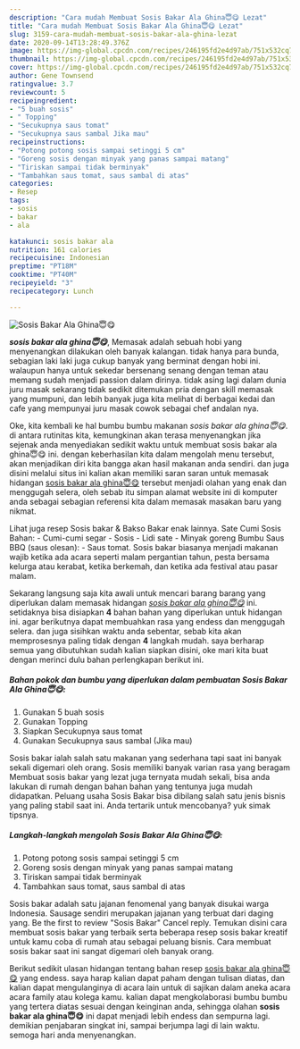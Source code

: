 ```yaml
---
description: "Cara mudah Membuat Sosis Bakar Ala Ghina😇😋 Lezat"
title: "Cara mudah Membuat Sosis Bakar Ala Ghina😇😋 Lezat"
slug: 3159-cara-mudah-membuat-sosis-bakar-ala-ghina-lezat
date: 2020-09-14T13:28:49.376Z
image: https://img-global.cpcdn.com/recipes/246195fd2e4d97ab/751x532cq70/sosis-bakar-ala-ghina😇😋-foto-resep-utama.jpg
thumbnail: https://img-global.cpcdn.com/recipes/246195fd2e4d97ab/751x532cq70/sosis-bakar-ala-ghina😇😋-foto-resep-utama.jpg
cover: https://img-global.cpcdn.com/recipes/246195fd2e4d97ab/751x532cq70/sosis-bakar-ala-ghina😇😋-foto-resep-utama.jpg
author: Gene Townsend
ratingvalue: 3.7
reviewcount: 5
recipeingredient:
- "5 buah sosis"
- " Topping"
- "Secukupnya saus tomat"
- "Secukupnya saus sambal Jika mau"
recipeinstructions:
- "Potong potong sosis sampai setinggi 5 cm"
- "Goreng sosis dengan minyak yang panas sampai matang"
- "Tiriskan sampai tidak berminyak"
- "Tambahkan saus tomat, saus sambal di atas"
categories:
- Resep
tags:
- sosis
- bakar
- ala

katakunci: sosis bakar ala 
nutrition: 161 calories
recipecuisine: Indonesian
preptime: "PT18M"
cooktime: "PT40M"
recipeyield: "3"
recipecategory: Lunch

---
```



![Sosis Bakar Ala Ghina😇😋](https://img-global.cpcdn.com/recipes/246195fd2e4d97ab/751x532cq70/sosis-bakar-ala-ghina😇😋-foto-resep-utama.jpg)

<b><i>sosis bakar ala ghina😇😋</i></b>, Memasak adalah sebuah hobi yang menyenangkan dilakukan oleh banyak kalangan. tidak hanya para bunda, sebagian laki laki juga cukup banyak yang berminat dengan hobi ini. walaupun hanya untuk sekedar bersenang senang dengan teman atau memang sudah menjadi passion dalam dirinya. tidak asing lagi dalam dunia juru masak sekarang tidak sedikit ditemukan pria dengan skill memasak yang mumpuni, dan lebih banyak juga kita melihat di berbagai kedai dan cafe yang mempunyai juru masak cowok sebagai chef andalan nya.

Oke, kita kembali ke hal bumbu bumbu makanan <i>sosis bakar ala ghina😇😋</i>. di antara rutinitas kita, kemungkinan akan terasa menyenangkan jika sejenak anda menyediakan sedikit waktu untuk membuat sosis bakar ala ghina😇😋 ini. dengan keberhasilan kita dalam mengolah menu tersebut, akan menjadikan diri kita bangga akan hasil makanan anda sendiri. dan juga disini melalui situs ini kalian akan memiliki saran saran untuk memasak hidangan <u>sosis bakar ala ghina😇😋</u> tersebut menjadi olahan yang enak dan menggugah selera, oleh sebab itu simpan alamat website ini di komputer anda sebagai sebagian referensi kita dalam memasak masakan baru yang nikmat.

Lihat juga resep Sosis bakar &amp; Bakso Bakar enak lainnya. Sate Cumi Sosis Bahan: - Cumi-cumi segar - Sosis - Lidi sate - Minyak goreng Bumbu Saus BBQ (saus olesan): - Saus tomat. Sosis bakar biasanya menjadi makanan wajib ketika ada acara seperti malam pergantian tahun, pesta bersama kelurga atau kerabat, ketika berkemah, dan ketika ada festival atau pasar malam.


Sekarang langsung saja kita awali untuk mencari barang barang yang diperlukan dalam memasak hidangan <u><i>sosis bakar ala ghina😇😋</i></u> ini. setidaknya bisa disiapkan <b>4</b> bahan bahan yang diperlukan untuk hidangan ini. agar berikutnya dapat membuahkan rasa yang endess dan menggugah selera. dan juga sisihkan waktu anda sebentar, sebab kita akan memprosesnya paling tidak dengan <b>4</b> langkah mudah. saya berharap semua yang dibutuhkan sudah kalian siapkan disini, oke mari kita buat dengan merinci dulu bahan perlengkapan berikut ini.

<!--inarticleads1-->

##### Bahan pokok dan bumbu yang diperlukan dalam pembuatan Sosis Bakar Ala Ghina😇😋:

1. Gunakan 5 buah sosis
1. Gunakan  Topping
1. Siapkan Secukupnya saus tomat
1. Gunakan Secukupnya saus sambal (Jika mau)


Sosis bakar ialah salah satu makanan yang sederhana tapi saat ini banyak sekali digemari oleh orang. Sosis memiliki banyak varian rasa yang beragam Membuat sosis bakar yang lezat juga ternyata mudah sekali, bisa anda lakukan di rumah dengan bahan bahan yang tentunya juga mudah didapatkan. Peluang usaha Sosis Bakar bisa dibilang salah satu jenis bisnis yang paling stabil saat ini. Anda tertarik untuk mencobanya? yuk simak tipsnya. 

<!--inarticleads2-->

##### Langkah-langkah mengolah Sosis Bakar Ala Ghina😇😋:

1. Potong potong sosis sampai setinggi 5 cm
1. Goreng sosis dengan minyak yang panas sampai matang
1. Tiriskan sampai tidak berminyak
1. Tambahkan saus tomat, saus sambal di atas


Sosis bakar adalah satu jajanan fenomenal yang banyak disukai warga Indonesia. Sausage sendiri merupakan jajanan yang terbuat dari daging yang. Be the first to review &#34;Sosis Bakar&#34; Cancel reply. Temukan disini cara membuat sosis bakar yang terbaik serta beberapa resep sosis bakar kreatif untuk kamu coba di rumah atau sebagai peluang bisnis. Cara membuat sosis bakar saat ini sangat digemari oleh banyak orang. 

Berikut sedikit ulasan hidangan tentang bahan resep <u>sosis bakar ala ghina😇😋</u> yang endess. saya harap kalian dapat paham dengan tulisan diatas, dan kalian dapat mengulanginya di acara lain untuk di sajikan dalam aneka acara acara family atau kolega kamu. kalian dapat mengkolaborasi bumbu bumbu yang tertera diatas sesuai dengan keinginan anda, sehingga olahan <b>sosis bakar ala ghina😇😋</b> ini dapat menjadi lebih endess dan sempurna lagi. demikian penjabaran singkat ini, sampai berjumpa lagi di lain waktu. semoga hari anda menyenangkan.
